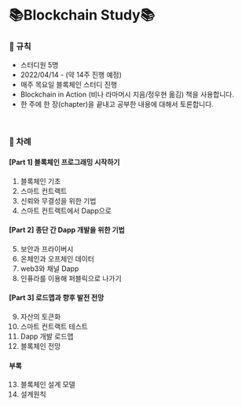 # 📚Blockchain Study📚

### 📌 규칙
- 스터디원 5명
- 2022/04/14 - (약 14주 진행 예정)
- 매주 목요일 블록체인 스터디 진행
- Blockchain in Action (비나 라마머시 지음/정우현 옮김) 책을 사용합니다.
- 한 주에 한 장(chapter)을 끝내고 공부한 내용에 대해서 토론합니다.

<br>

### 📖 차례
#### [Part 1] 블록체인 프로그래밍 시작하기

1. 블록체인 기초
2. 스마트 컨트랙트
3. 신뢰와 무결성을 위한 기법
4. 스마트 컨트랙트에서 Dapp으로
#### [Part 2] 종단 간 Dapp 개발을 위한 기법

5. 보안과 프라이버시
6. 온체인과 오프체인 데이터
7. web3와 채널 Dapp
8. 인퓨라를 이용해 퍼블릭으로 나가기

#### [Part 3] 로드맵과 향후 발전 전망

9. 자산의 토큰화
10. 스마트 컨트랙트 테스트
11. Dapp 개발 로드맵
12. 블록체인 전망

#### 부록
13. 블록체인 설계 모델
14. 설계원칙

<br>
